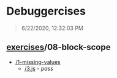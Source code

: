 # Debuggercises 

> 6/22/2020, 12:32:03 PM 

## [exercises](../README.md)/08-block-scope 

- [/1-missing-values](./1-missing-values/README.md)
  - [/3.js](./1-missing-values/README.md#3js) - _pass_ 

